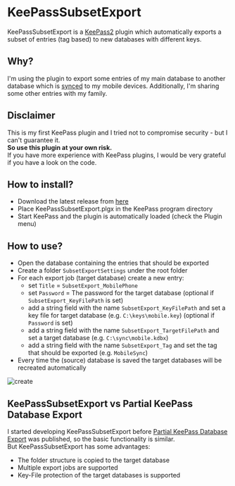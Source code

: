 # KeePassSubsetExport 
KeePassSubsetExport is a [KeePass2](https://keepass.info) plugin which automatically exports a subset of entries (tag based) to new databases with different keys.

## Why?
I'm using the plugin to export some entries of my main database to another database which is [synced](https://syncthing.net) to my mobile devices.
Additionally, I'm sharing some other entries with my family.

## Disclaimer
This is my first KeePass plugin and I tried not to compromise security - but I can't guarantee it.  
**So use this plugin at your own risk.**  
If you have more experience with KeePass plugins, I would be very grateful if you have a look on the code.

## How to install?
- Download the latest release from [here](https://github.com/lukeIam/KeePassSubsetExport/releases)
- Place KeePassSubsetExport.plgx in the KeePass program directory
- Start KeePass and the plugin is automatically loaded (check the Plugin menu)

## How to use?
- Open the database containing the entries that should be exported
- Create a folder `SubsetExportSettings` under the root folder
- For each export job (target database) create a new entry:
  - set `Title` = `SubsetExport_MobilePhone`
  - set `Password` = The password for the target database
  (optional if `SubsetExport_KeyFilePath` is set)
  - add a string field with the name `SubsetExport_KeyFilePath` and set a key file for target database (e.g. `C:\keys\mobile.key`)
  (optional if `Password` is set)
  - add a string field with the name `SubsetExport_TargetFilePath` and set a target database (e.g. `C:\sync\mobile.kdbx`)
  - add a string field with the name `SubsetExport_Tag` and set the tag that should be exported (e.g. `MobileSync`)
- Every time the (source) database is saved the target databases will be recreated automatically

![create](https://user-images.githubusercontent.com/5115160/38439682-da51a266-39de-11e8-9cc4-744d5a3f0dae.png)

## KeePassSubsetExport vs Partial KeePass Database Export
I started developing KeePassSubsetExport before [Partial KeePass Database Export](https://github.com/heinrich-ulbricht/partial-keepass-database-export) was published, so the basic functionality is similar.  
But KeePassSubsetExport has some advantages:
- The folder structure is copied to the target database
- Multiple export jobs are supported
- Key-File protection of the target databases is supported
